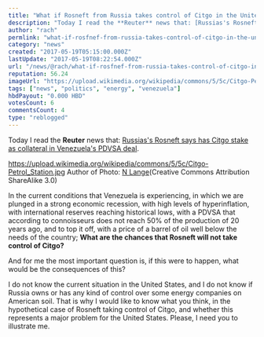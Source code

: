 ```yaml
---
title: "What if Rosneft from Russia takes control of Citgo in the United States?"
description: "Today I read the **Reuter** news that: [Russias's Rosneft says has Citgo stake as collateral in Venezuela's PDVSA deal](http://af.reuters.com/article/..."
author: "rach"
permlink: "what-if-rosfnef-from-russia-takes-control-of-citgo-in-the-united-states"
category: "news"
created: "2017-05-19T05:15:00.000Z"
lastUpdate: "2017-05-19T08:22:54.000Z"
url: "/news/@rach/what-if-rosfnef-from-russia-takes-control-of-citgo-in-the-united-states"
reputation: 56.24
imageUrl: "https://upload.wikimedia.org/wikipedia/commons/5/5c/Citgo-Petrol_Station.jpg"
tags: ["news", "politics", "energy", "venezuela"]
hbdPayout: "0.000 HBD"
votesCount: 6
commentsCount: 4
type: "reblogged"
---
```

Today I read the **Reuter** news that: [Russias's Rosneft says has Citgo stake as collateral in Venezuela's PDVSA deal](http://af.reuters.com/article/energyOilNews/idAFR4N1IH03D). 

https://upload.wikimedia.org/wikipedia/commons/5/5c/Citgo-Petrol_Station.jpg
Author of Photo: [N Lange](http://commons.wikimedia.org/wiki/User:N-Lange.de )(Creative Commons Attribution ShareAlike 3.0)

In the current conditions that Venezuela is experiencing, in which we are plunged in a strong economic recession, with high levels of hyperinflation, with international reserves reaching historical lows, with a PDVSA that according to connoisseurs does not reach 50% of the production of 20 years ago, and to top it off, with a price of a barrel of oil well below the needs of the country; **What are the chances that Rosneft will not take control of Citgo?**

And for me the most important question is, if this were to happen, what would be the consequences of this?

I do not know the current situation in the United States, and I do not know if Russia owns or has any kind of control over some energy companies on American soil. That is why I would like to know what you think, in the hypothetical case of Rosneft taking control of Citgo, and whether this represents a major problem for the United States.
Please, I need you to illustrate me.